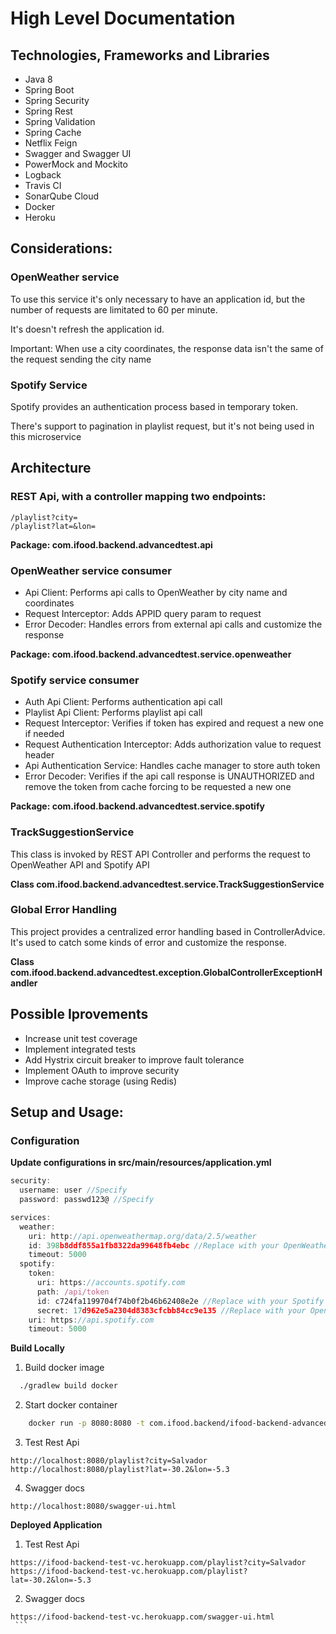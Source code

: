 # High Level Documentation

## Technologies, Frameworks and Libraries
 - Java 8
 - Spring Boot
 - Spring Security
 - Spring Rest
 - Spring Validation
 - Spring Cache
 - Netflix Feign
 - Swagger and Swagger UI
 - PowerMock and Mockito
 - Logback
 - Travis CI
 - SonarQube Cloud
 - Docker
 - Heroku

## Considerations:
### OpenWeather service
  To use this service it's only necessary to have an application id, but the number of requests are limitated to 60 per minute.
  
  It's doesn't refresh the application id.
  
  Important: When use a city coordinates, the response data isn't the same of the request sending the city name

### Spotify Service
  Spotify provides an authentication process based in temporary token.
  
  There's support to pagination in playlist request, but it's not being used in this microservice

## Architecture
 ### REST Api, with a controller mapping two endpoints:
    /playlist?city=
    /playlist?lat=&lon=

   __Package: com.ifood.backend.advancedtest.api__

 ### OpenWeather service consumer
   - Api Client: Performs api calls to OpenWeather by city name and coordinates
   - Request Interceptor: Adds APPID query param to request
   - Error Decoder: Handles errors from external api calls and customize the response
    
   __Package: com.ifood.backend.advancedtest.service.openweather__

 ### Spotify service consumer
   - Auth Api Client: Performs authentication api call
   - Playlist Api Client: Performs playlist api call
   - Request Interceptor: Verifies if token has expired and request a new one if needed
   - Request Authentication Interceptor: Adds authorization value to request header
   - Api Authentication Service: Handles cache manager to store auth token
   - Error Decoder: Verifies if the api call response is UNAUTHORIZED and remove the token from cache forcing to be requested a new one

   __Package: com.ifood.backend.advancedtest.service.spotify__

 ### TrackSuggestionService
   This class is invoked by REST API Controller and performs the request to OpenWeather API and Spotify API
   
   __Class com.ifood.backend.advancedtest.service.TrackSuggestionService__

 ### Global Error Handling
   This project provides a centralized error handling based in ControllerAdvice. It's used to catch some kinds of error and customize the response.
   
   __Class com.ifood.backend.advancedtest.exception.GlobalControllerExceptionHandler__
## Possible Iprovements
  - Increase unit test coverage
  - Implement integrated tests
  - Add Hystrix circuit breaker to improve fault tolerance
  - Implement OAuth to improve security
  - Improve cache storage (using Redis)


## Setup and Usage:
### Configuration
   __Update configurations in src/main/resources/application.yml__
  
  ```javascript
  security:
    username: user //Specify
    password: passwd123@ //Specify
  
  services:
    weather:
      uri: http://api.openweathermap.org/data/2.5/weather
      id: 398b8ddf855a1fb8322da99648fb4ebc //Replace with your OpenWeather AppID
      timeout: 5000
    spotify:
      token:
        uri: https://accounts.spotify.com
        path: /api/token
        id: c724fa1199704f74b0f2b46b62408e2e //Replace with your Spotify ClientId
        secret: 17d962e5a2304d8383cfcbb84cc9e135 //Replace with your OpenWeather ClientSecret
      uri: https://api.spotify.com
      timeout: 5000
  ```
  __Build Locally__
  
  1. Build docker image
  ```bash
    ./gradlew build docker
  ```
  
  2. Start docker container
  ```bash
      docker run -p 8080:8080 -t com.ifood.backend/ifood-backend-advanced-test
  ```
  
  3. Test Rest Api
  ```http
  http://localhost:8080/playlist?city=Salvador
  http://localhost:8080/playlist?lat=-30.2&lon=-5.3
  ```
  
  4. Swagger docs
  ```http
  http://localhost:8080/swagger-ui.html
   ```
   
 __Deployed Application__
  1. Test Rest Api
   ```http
   https://ifood-backend-test-vc.herokuapp.com/playlist?city=Salvador
   https://ifood-backend-test-vc.herokuapp.com/playlist?lat=-30.2&lon=-5.3
   ```
   
   2. Swagger docs
   ```http
   https://ifood-backend-test-vc.herokuapp.com/swagger-ui.html
    ```
